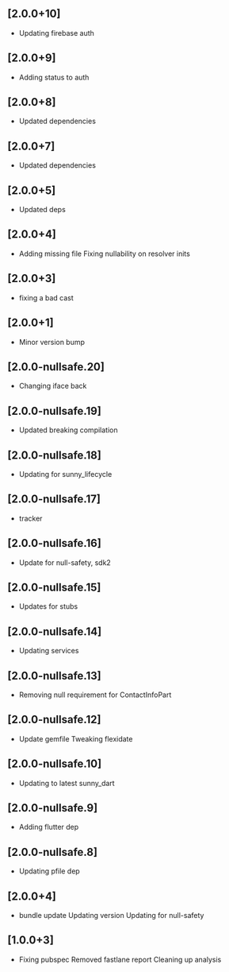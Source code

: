 ## [2.0.0+10]
 * Updating firebase auth

## [2.0.0+9]
 * Adding status to auth

## [2.0.0+8]
 * Updated dependencies

## [2.0.0+7]
 * Updated dependencies

## [2.0.0+5]
 * Updated deps

## [2.0.0+4]
 * Adding missing file
Fixing nullability on resolver inits

## [2.0.0+3]
 * fixing a bad cast

## [2.0.0+1]
 * Minor version bump

## [2.0.0-nullsafe.20]
 * Changing iface back

## [2.0.0-nullsafe.19]
 * Updated breaking compilation

## [2.0.0-nullsafe.18]
 * Updating for sunny_lifecycle

## [2.0.0-nullsafe.17]
 * tracker

## [2.0.0-nullsafe.16]
 * Update for null-safety, sdk2

## [2.0.0-nullsafe.15]
 * Updates for stubs

## [2.0.0-nullsafe.14]
 * Updating services

## [2.0.0-nullsafe.13]
 * Removing null requirement for ContactInfoPart

## [2.0.0-nullsafe.12]
 * Update gemfile
Tweaking flexidate

## [2.0.0-nullsafe.10]
 * Updating to latest sunny_dart

## [2.0.0-nullsafe.9]
 * Adding flutter dep

## [2.0.0-nullsafe.8]
 * Updating pfile dep

## [2.0.0+4]
 * bundle update
Updating version
Updating for null-safety

## [1.0.0+3]
 * Fixing pubspec
Removed fastlane report
Cleaning up analysis

